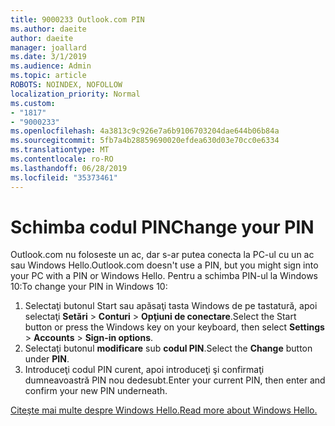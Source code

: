 ```yaml
---
title: 9000233 Outlook.com PIN
ms.author: daeite
author: daeite
manager: joallard
ms.date: 3/1/2019
ms.audience: Admin
ms.topic: article
ROBOTS: NOINDEX, NOFOLLOW
localization_priority: Normal
ms.custom:
- "1817"
- "9000233"
ms.openlocfilehash: 4a3813c9c926e7a6b9106703204dae644b06b84a
ms.sourcegitcommit: 5fb7a4b28859690020efdea630d03e70cc0e6334
ms.translationtype: MT
ms.contentlocale: ro-RO
ms.lasthandoff: 06/28/2019
ms.locfileid: "35373461"
---
```

# <a name="change-your-pin"></a><span data-ttu-id="a09f7-102">Schimba codul PIN</span><span class="sxs-lookup"><span data-stu-id="a09f7-102">Change your PIN</span></span>

<span data-ttu-id="a09f7-103">Outlook.com nu foloseste un ac, dar s-ar putea conecta la PC-ul cu un ac sau Windows Hello.</span><span class="sxs-lookup"><span data-stu-id="a09f7-103">Outlook.com doesn't use a PIN, but you might sign into your PC with a PIN or Windows Hello.</span></span> <span data-ttu-id="a09f7-104">Pentru a schimba PIN-ul la Windows 10:</span><span class="sxs-lookup"><span data-stu-id="a09f7-104">To change your PIN in Windows 10:</span></span>

1. <span data-ttu-id="a09f7-105">Selectaţi butonul Start sau apăsaţi tasta Windows de pe tastatură, apoi selectaţi **Setări** > **Conturi** > **Opţiuni de conectare**.</span><span class="sxs-lookup"><span data-stu-id="a09f7-105">Select the Start button or press the Windows key on your keyboard, then select **Settings** > **Accounts** > **Sign-in options**.</span></span>
2. <span data-ttu-id="a09f7-106">Selectaţi butonul **modificare** sub **codul PIN**.</span><span class="sxs-lookup"><span data-stu-id="a09f7-106">Select the **Change** button under **PIN**.</span></span>
3. <span data-ttu-id="a09f7-107">Introduceţi codul PIN curent, apoi introduceţi şi confirmaţi dumneavoastră PIN nou dedesubt.</span><span class="sxs-lookup"><span data-stu-id="a09f7-107">Enter your current PIN, then enter and confirm your new PIN underneath.</span></span>

[<span data-ttu-id="a09f7-108">Citeşte mai multe despre Windows Hello.</span><span class="sxs-lookup"><span data-stu-id="a09f7-108">Read more about Windows Hello.</span></span>](https://support.microsoft.com/help/17215/)